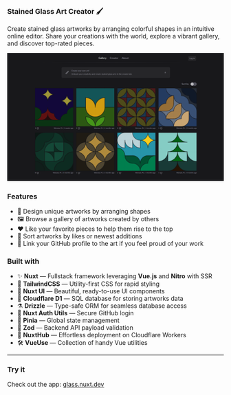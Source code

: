 ### Stained Glass Art Creator 🖌️

Create stained glass artworks by arranging colorful shapes in an intuitive online editor.
Share your creations with the world, explore a vibrant gallery, and discover top-rated pieces.

![Art Gallery](https://raw.githubusercontent.com/mkalino1/stained-glass/refs/heads/main/public/promo.png)

### Features
- 🧩 Design unique artworks by arranging shapes  
- 🖼️ Browse a gallery of artworks created by others  
- ❤️ Like your favorite pieces to help them rise to the top  
- 🔎 Sort artworks by likes or newest additions  
- 🪪 Link your GitHub profile to the art if you feel proud of your work

### Built with
- ✨ **Nuxt** — Fullstack framework leveraging **Vue.js** and **Nitro** with SSR
- 🎨 **TailwindCSS** — Utility-first CSS for rapid styling
- 💎 **Nuxt UI** — Beautiful, ready-to-use UI components
- 💾 **Cloudflare D1** — SQL database for storing artworks data
- ⚗️ **Drizzle** — Type-safe ORM for seamless database access
- 🔐 **Nuxt Auth Utils** — Secure GitHub login
- 🍍 **Pinia** — Global state management
- 🛟 **Zod** — Backend API payload validation
- 🚀 **NuxtHub** — Effortless deployment on Cloudflare Workers
- 🛠️ **VueUse** — Collection of handy Vue utilities
---

### Try it

Check out the app: [glass.nuxt.dev](https://glass.nuxt.dev)
